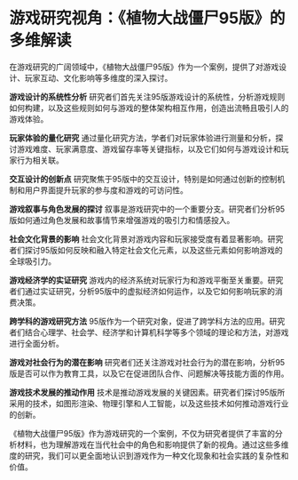 # 游戏研究视角：《植物大战僵尸95版》的多维解读

在游戏研究的广阔领域中，《植物大战僵尸95版》作为一个案例，提供了对游戏设计、玩家互动、文化影响等多维度的深入探讨。

**游戏设计的系统性分析**
研究者们首先关注95版游戏设计的系统性，分析游戏规则如何构建，以及这些规则如何与游戏的整体架构相互作用，创造出流畅且吸引人的游戏体验。

**玩家体验的量化研究**
通过量化研究方法，学者们对玩家体验进行测量和分析，探讨游戏难度、玩家满意度、游戏留存率等关键指标，以及它们如何与游戏设计和玩家行为相关联。

**交互设计的创新点**
研究聚焦于95版中的交互设计，特别是如何通过创新的控制机制和用户界面提升玩家的参与度和游戏的可访问性。

**游戏叙事与角色发展的探讨**
叙事是游戏研究中的一个重要分支。研究者们分析95版如何通过角色发展和故事情节来增强游戏的吸引力和情感投入。

**社会文化背景的影响**
社会文化背景对游戏内容和玩家接受度有着显著影响。研究者们探讨95版如何反映和融入特定社会文化元素，以及这些元素如何影响游戏的全球吸引力。

**游戏经济学的实证研究**
游戏内的经济系统对玩家行为和游戏平衡至关重要。研究者们通过实证研究，分析95版中的虚拟经济如何运作，以及它如何影响玩家的消费决策。

**跨学科的游戏研究方法**
95版作为一个研究对象，促进了跨学科方法的应用。研究者们结合心理学、社会学、经济学和计算机科学等多个领域的理论和方法，对游戏进行全面分析。

**游戏对社会行为的潜在影响**
研究者们还关注游戏对社会行为的潜在影响，分析95版是否可以作为教育工具，以及它在促进团队合作、问题解决等技能方面的作用。

**游戏技术发展的推动作用**
技术是推动游戏发展的关键因素。研究者们探讨95版所采用的技术，如图形渲染、物理引擎和人工智能，以及这些技术如何推动游戏行业的创新。

《植物大战僵尸95版》作为游戏研究的一个案例，不仅为研究者提供了丰富的分析材料，也为理解游戏在当代社会中的角色和影响提供了新的视角。通过这些多维度的研究，我们可以更全面地认识到游戏作为一种文化现象和社会实践的复杂性和价值。